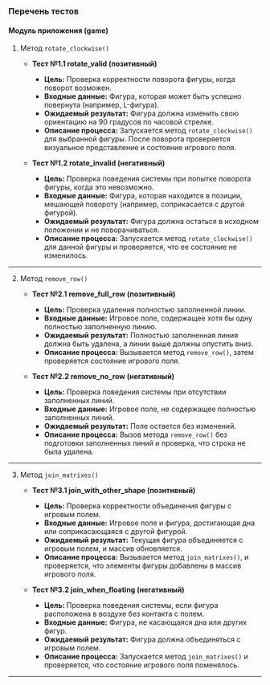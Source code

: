 ### Перечень тестов

#### Модуль приложения (game)

1. Метод `rotate_clockwise()`
   - **Тест №1.1 rotate_valid (позитивный)**
     - **Цель:** Проверка корректности поворота фигуры, когда поворот возможен.
     - **Входные данные:** Фигура, которая может быть успешно повернута (например, L-фигура).
     - **Ожидаемый результат:** Фигура должна изменить свою ориентацию на 90 градусов по часовой стрелке.
     - **Описание процесса:** Запускается метод `rotate_clockwise()` для выбранной фигуры. После поворота проверяется визуальное представление и состояние игрового поля.

   - **Тест №1.2 rotate_invalid (негативный)**
     - **Цель:** Проверка поведения системы при попытке поворота фигуры, когда это невозможно.
     - **Входные данные:** Фигура, которая находится в позиции, мешающей повороту (например, соприкасается с другой фигурой).
     - **Ожидаемый результат:** Фигура должна остаться в исходном положении и не поворачиваться.
     - **Описание процесса:** Запускается метод `rotate_clockwise()` для данной фигуры и проверяется, что ее состояние не изменилось.

---

2. Метод `remove_row()`
   - **Тест №2.1 remove_full_row (позитивный)**
     - **Цель:** Проверка удаления полностью заполненной линии.
     - **Входные данные:** Игровое поле, содержащее хотя бы одну полностью заполненную линию.
     - **Ожидаемый результат:** Полностью заполненная линия должна быть удалена, а линии выше должны опустить вниз.
     - **Описание процесса:** Вызывается метод `remove_row()`, затем проверяется состояние игрового поля.

   - **Тест №2.2 remove_no_row (негативный)**
     - **Цель:** Проверка поведения системы при отсутствии заполненных линий.
     - **Входные данные:** Игровое поле, не содержащее полностью заполненных линий.
     - **Ожидаемый результат:** Поле остается без изменений.
     - **Описание процесса:** Вызов метода `remove_row()` без подготовки заполненных линий и проверка, что строка не была удалена.

---

3. Метод `join_matrixes()`
   - **Тест №3.1 join_with_other_shape (позитивный)**
     - **Цель:** Проверка корректности объединения фигуры с игровым полем.
     - **Входные данные:** Игровое поле и фигура, достигающая дна или соприкасающаяся с другой фигурой.
     - **Ожидаемый результат:** Текущая фигура объединяется с игровым полем, и массив обновляется.
     - **Описание процесса:** Вызывается метод `join_matrixes()`, и проверяется, что элементы фигуры добавлены в массив игрового поля.

   - **Тест №3.2 join_when_floating (негативный)**
     - **Цель:** Проверка поведения системы, если фигура расположена в воздухе без контакта с полем.
     - **Входные данные:** Фигура, не касающаяся дна или других фигур.
     - **Ожидаемый результат:** Фигура должна объединяться с игровым полем.
     - **Описание процесса:** Запускается метод `join_matrixes()` и проверяется, что состояние игрового поля поменялось.

---
